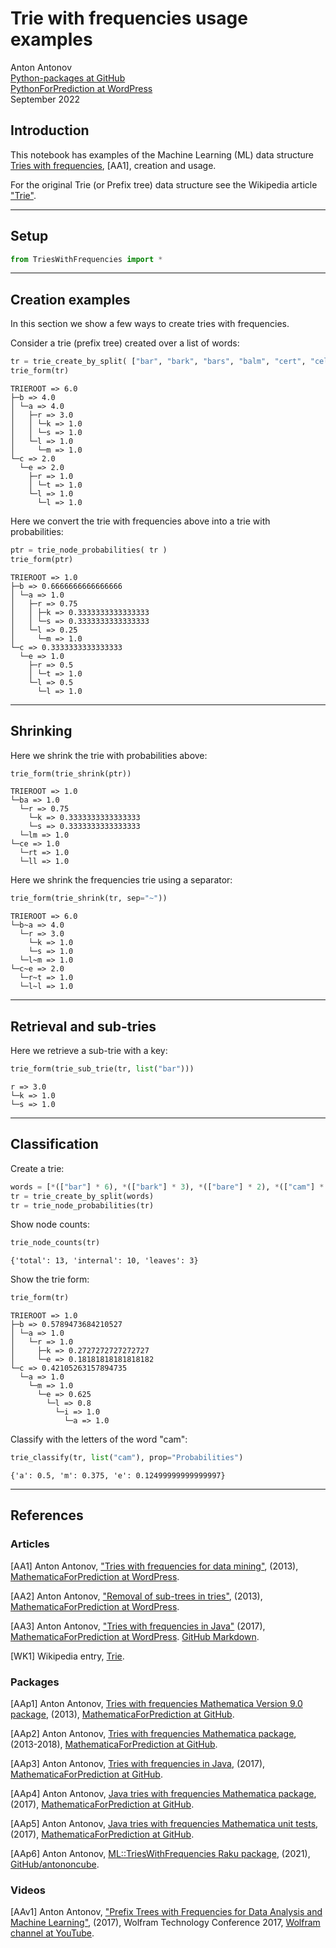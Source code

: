 # Trie with frequencies usage examples

Anton Antonov   
[Python-packages at GitHub](https://github.com/antononcube/Python-packages)   
[PythonForPrediction at  WordPress](https://pythonforprediction.wordpress.com)   
September 2022   

## Introduction

This notebook has examples of the Machine Learning (ML) data structure
[Tries with frequencies](https://mathematicaforprediction.wordpress.com/2013/12/06/tries-with-frequencies-for-data-mining/),
[AA1], creation and usage.

For the original Trie (or Prefix tree) data structure see the Wikipedia
article ["Trie"](https://en.wikipedia.org/wiki/Trie).

------------------------------------------------------------------------

## Setup

```python
from TriesWithFrequencies import *
```

------------------------------------------------------------------------

## Creation examples

In this section we show a few ways to create tries with frequencies.

Consider a trie (prefix tree) created over a list of words:

```python
tr = trie_create_by_split( ["bar", "bark", "bars", "balm", "cert", "cell"] )
trie_form(tr)
```


    TRIEROOT => 6.0
    ├─b => 4.0
    │ └─a => 4.0
    │   ├─r => 3.0
    │   │ └─k => 1.0
    │   │ └─s => 1.0
    │   └─l => 1.0
    │     └─m => 1.0
    └─c => 2.0
      └─e => 2.0
        ├─r => 1.0
        │ └─t => 1.0
        └─l => 1.0
          └─l => 1.0


Here we convert the trie with frequencies above into a trie with
probabilities:


```python
ptr = trie_node_probabilities( tr )
trie_form(ptr)
```


    TRIEROOT => 1.0
    ├─b => 0.6666666666666666
    │ └─a => 1.0
    │   ├─r => 0.75
    │   │ ├─k => 0.3333333333333333
    │   │ └─s => 0.3333333333333333
    │   └─l => 0.25
    │     └─m => 1.0
    └─c => 0.3333333333333333
      └─e => 1.0
        ├─r => 0.5
        │ └─t => 1.0
        └─l => 0.5
          └─l => 1.0


------------------------------------------------------------------------

## Shrinking

Here we shrink the trie with probabilities above:

```python
trie_form(trie_shrink(ptr))
```


    TRIEROOT => 1.0
    └─ba => 1.0
      └─r => 0.75
        └─k => 0.3333333333333333
        └─s => 0.3333333333333333
      └─lm => 1.0
    └─ce => 1.0
      └─rt => 1.0
      └─ll => 1.0


Here we shrink the frequencies trie using a separator:


```python
trie_form(trie_shrink(tr, sep="~"))
```


    TRIEROOT => 6.0
    └─b~a => 4.0
      └─r => 3.0
        └─k => 1.0
        └─s => 1.0
      └─l~m => 1.0
    └─c~e => 2.0
      └─r~t => 1.0
      └─l~l => 1.0


------------------------------------------------------------------------

## Retrieval and sub-tries

Here we retrieve a sub-trie with a key:

```python
trie_form(trie_sub_trie(tr, list("bar")))
```


    r => 3.0
    └─k => 1.0
    └─s => 1.0


------------------------------------------------------------------------

## Classification

Create a trie:

```python
words = [*(["bar"] * 6), *(["bark"] * 3), *(["bare"] * 2), *(["cam"] * 3), "came", *(["camelia"] * 4)]
tr = trie_create_by_split(words)
tr = trie_node_probabilities(tr)
```
Show node counts:

```python
trie_node_counts(tr)
```

    {'total': 13, 'internal': 10, 'leaves': 3}


Show the trie form:

```python
trie_form(tr)
```


    TRIEROOT => 1.0
    ├─b => 0.5789473684210527
    │ └─a => 1.0
    │   └─r => 1.0
    │     ├─k => 0.2727272727272727
    │     └─e => 0.18181818181818182
    └─c => 0.42105263157894735
      └─a => 1.0
        └─m => 1.0
          └─e => 0.625
            └─l => 0.8
              └─i => 1.0
                └─a => 1.0

Classify with the letters of the word \"cam\":

```python
trie_classify(tr, list("cam"), prop="Probabilities")
```

    {'a': 0.5, 'm': 0.375, 'e': 0.12499999999999997}


------------------------------------------------------------------------

## References

### Articles

\[AA1\] Anton Antonov, [\"Tries with frequencies for data
mining\"](https://mathematicaforprediction.wordpress.com/2013/12/06/tries-with-frequencies-for-data-mining/),
(2013), [MathematicaForPrediction at
WordPress](https://mathematicaforprediction.wordpress.com).

\[AA2\] Anton Antonov, [\"Removal of sub-trees in
tries\"](https://mathematicaforprediction.wordpress.com/2014/10/12/removal-of-sub-trees-in-tries/),
(2013), [MathematicaForPrediction at
WordPress](https://mathematicaforprediction.wordpress.com).

\[AA3\] Anton Antonov, [\"Tries with frequencies in
Java\"](https://mathematicaforprediction.wordpress.com/2017/01/31/tries-with-frequencies-in-java/)
(2017), [MathematicaForPrediction at
WordPress](https://mathematicaforprediction.wordpress.com). [GitHub
Markdown](https://github.com/antononcube/MathematicaForPrediction).

\[WK1\] Wikipedia entry, [Trie](https://en.wikipedia.org/wiki/Trie).

### Packages

\[AAp1\] Anton Antonov, [Tries with frequencies Mathematica Version 9.0
package](https://github.com/antononcube/MathematicaForPrediction/blob/master/TriesWithFrequenciesV9.m),
(2013), [MathematicaForPrediction at
GitHub](https://github.com/antononcube/MathematicaForPrediction).

\[AAp2\] Anton Antonov, [Tries with frequencies Mathematica
package](https://github.com/antononcube/MathematicaForPrediction/blob/master/TriesWithFrequencies.m),
(2013-2018), [MathematicaForPrediction at
GitHub](https://github.com/antononcube/MathematicaForPrediction).

\[AAp3\] Anton Antonov, [Tries with frequencies in
Java](https://github.com/antononcube/MathematicaForPrediction/tree/master/Java/TriesWithFrequencies),
(2017), [MathematicaForPrediction at
GitHub](https://github.com/antononcube/MathematicaForPrediction).

\[AAp4\] Anton Antonov, [Java tries with frequencies Mathematica
package](https://github.com/antononcube/MathematicaForPrediction/blob/master/JavaTriesWithFrequencies.m),
(2017), [MathematicaForPrediction at
GitHub](https://github.com/antononcube/MathematicaForPrediction).

\[AAp5\] Anton Antonov, [Java tries with frequencies Mathematica unit
tests](https://github.com/antononcube/MathematicaForPrediction/blob/master/UnitTests/JavaTriesWithFrequencies-Unit-Tests.wlt),
(2017), [MathematicaForPrediction at
GitHub](https://github.com/antononcube/MathematicaForPrediction).

\[AAp6\] Anton Antonov, [ML::TriesWithFrequencies Raku
package](https://github.com/antononcube/Raku-ML-TriesWithFrequencies),
(2021), [GitHub/antononcube](https://github.com/antononcube).

### Videos

\[AAv1\] Anton Antonov, [\"Prefix Trees with Frequencies for Data
Analysis and Machine
Learning\"](https://www.youtube.com/watch?v=MdVp7t8xQbQ), (2017),
Wolfram Technology Conference 2017, [Wolfram channel at
YouTube](https://www.youtube.com/channel/UCJekgf6k62CQHdENWf2NgAQ).

